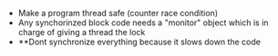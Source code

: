 - Make a program thread safe (counter race condition)
- Any synchorinzed block code needs a "monitor" object which is in charge of giving a thread the lock
- **Dont synchronize everything because it slows down the code

```Java

```